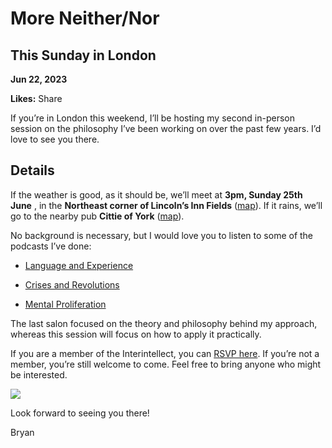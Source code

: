 # More Neither/Nor

## This Sunday in London

**Jun 22, 2023**

**Likes:** Share

If you’re in London this weekend, I’ll be hosting my second in-person session on the philosophy I’ve been working on over the past few years. I’d love to see you there.

## Details

If the weather is good, as it should be, we’ll meet at **3pm, Sunday 25th June** , in the **Northeast corner of Lincoln’s Inn Fields** ([map](https://goo.gl/maps/41yuC5Z9iMP9NwAN7)). If it rains, we’ll go to the nearby pub **Cittie of York** ([map](https://goo.gl/maps/ULx2drGEqwyMuudY6)).

No background is necessary, but I would love you to listen to some of the podcasts I’ve done:

  * [Language and Experience](https://pod.fo/e/16f7ac)

  * [Crises and Revolutions](https://pod.fo/e/171350)

  * [Mental Proliferation](https://pod.fo/e/181509)




The last salon focused on the theory and philosophy behind my approach, whereas this session will focus on how to apply it practically.

If you are a member of the Interintellect, you can [RSVP here](https://interintellect.com/salon/london-irl-bryan-kam-on-neither-nor-second-session/). If you’re not a member, you’re still welcome to come. Feel free to bring anyone who might be interested.

[![](https://substackcdn.com/image/fetch/w_1456,c_limit,f_auto,q_auto:good,fl_progressive:steep/https%3A%2F%2Fsubstack-post-media.s3.amazonaws.com%2Fpublic%2Fimages%2F1443962d-e5ae-4032-90ed-b3ae0e252901_2048x1365.jpeg)](https://substackcdn.com/image/fetch/f_auto,q_auto:good,fl_progressive:steep/https%3A%2F%2Fsubstack-post-media.s3.amazonaws.com%2Fpublic%2Fimages%2F1443962d-e5ae-4032-90ed-b3ae0e252901_2048x1365.jpeg)

Look forward to seeing you there!

Bryan
